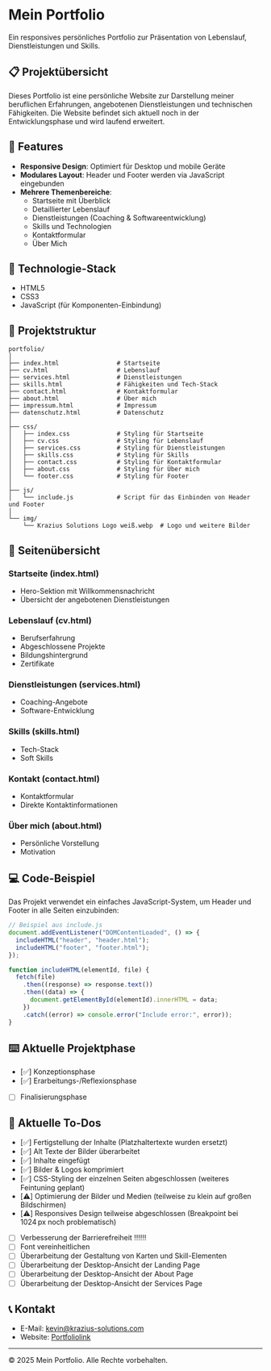 # Mein Portfolio

Ein responsives persönliches Portfolio zur Präsentation von Lebenslauf, Dienstleistungen und Skills.

## 📋 Projektübersicht

Dieses Portfolio ist eine persönliche Website zur Darstellung meiner beruflichen Erfahrungen, angebotenen Dienstleistungen und technischen Fähigkeiten. Die Website befindet sich aktuell noch in der Entwicklungsphase und wird laufend erweitert.

## 🌟 Features

- **Responsive Design**: Optimiert für Desktop und mobile Geräte
- **Modulares Layout**: Header und Footer werden via JavaScript eingebunden
- **Mehrere Themenbereiche**:
  - Startseite mit Überblick
  - Detaillierter Lebenslauf
  - Dienstleistungen (Coaching & Softwareentwicklung)
  - Skills und Technologien
  - Kontaktformular
  - Über Mich

## 🔧 Technologie-Stack

- HTML5
- CSS3
- JavaScript (für Komponenten-Einbindung)

## 📁 Projektstruktur

```
portfolio/
│
├── index.html                # Startseite
├── cv.html                   # Lebenslauf
├── services.html             # Dienstleistungen
├── skills.html               # Fähigkeiten und Tech-Stack
├── contact.html              # Kontaktformular
├── about.html                # Über mich
├── impressum.html            # Impressum
├── datenschutz.html          # Datenschutz
│
├── css/
│   ├── index.css             # Styling für Startseite
│   ├── cv.css                # Styling für Lebenslauf
│   ├── services.css          # Styling für Dienstleistungen
│   ├── skills.css            # Styling für Skills
│   ├── contact.css           # Styling für Kontaktformular
│   ├── about.css             # Styling für Über mich
│   └── footer.css            # Styling für Footer
│
├── js/
│   └── include.js            # Script für das Einbinden von Header und Footer
│
└── img/
    └── Krazius Solutions Logo weiß.webp  # Logo und weitere Bilder
```

## 📄 Seitenübersicht

### Startseite (index.html)

- Hero-Sektion mit Willkommensnachricht
- Übersicht der angebotenen Dienstleistungen

### Lebenslauf (cv.html)

- Berufserfahrung
- Abgeschlossene Projekte
- Bildungshintergrund
- Zertifikate

### Dienstleistungen (services.html)

- Coaching-Angebote
- Software-Entwicklung

### Skills (skills.html)

- Tech-Stack
- Soft Skills

### Kontakt (contact.html)

- Kontaktformular
- Direkte Kontaktinformationen

### Über mich (about.html)

- Persönliche Vorstellung
- Motivation

## 💻 Code-Beispiel

Das Projekt verwendet ein einfaches JavaScript-System, um Header und Footer in alle Seiten einzubinden:

```javascript
// Beispiel aus include.js
document.addEventListener("DOMContentLoaded", () => {
  includeHTML("header", "header.html");
  includeHTML("footer", "footer.html");
});

function includeHTML(elementId, file) {
  fetch(file)
    .then((response) => response.text())
    .then((data) => {
      document.getElementById(elementId).innerHTML = data;
    })
    .catch((error) => console.error("Include error:", error));
}
```

## ⌨️ Aktuelle Projektphase

- [✅] Konzeptionsphase
- [✅] Erarbeitungs-/Reflexionsphase
- [ ] Finalisierungsphase

## 📝 Aktuelle To-Dos

- [✅] Fertigstellung der Inhalte (Platzhaltertexte wurden ersetzt)
- [✅] Alt Texte der Bilder überarbeitet
- [✅] Inhalte eingefügt
- [✅] Bilder & Logos komprimiert
- [✅] CSS-Styling der einzelnen Seiten abgeschlossen (weiteres Feintuning geplant)
- [⚠️] Optimierung der Bilder und Medien (teilweise zu klein auf großen Bildschirmen)
- [⚠️] Responsives Design teilweise abgeschlossen (Breakpoint bei 1024 px noch problematisch)
- [ ] Verbesserung der Barrierefreiheit ‼️‼️‼️
- [ ] Font vereinheitlichen
- [ ] Überarbeitung der Gestaltung von Karten und Skill-Elementen
- [ ] Überarbeitung der Desktop-Ansicht der Landing Page
- [ ] Überarbeitung der Desktop-Ansicht der About Page
- [ ] Überarbeitung der Desktop-Ansicht der Services Page

## 📞 Kontakt

- E-Mail: kevin@krazius-solutions.com
- Website: [Portfoliolink](https://iu-webprogrammierung.github.io/webprogrammierung-dieKrake/)

---

© 2025 Mein Portfolio. Alle Rechte vorbehalten.
